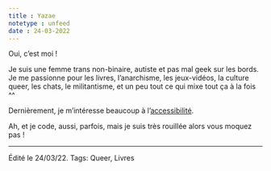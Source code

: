 ```yaml
---
title : Yazae
notetype : unfeed
date : 24-03-2022
---
```


Oui, c’est moi !  

Je suis une femme trans non-binaire, autiste et pas mal geek sur les bords. Je me passionne pour les livres, l’anarchisme, les jeux-vidéos, la culture queer, les chats, le militantisme, et un peu tout ce qui mixe tout ça à la fois ^^  

Dernièrement, je m’intéresse beaucoup à l’[accessibilité](Formations-sur-l-accessibilité).

Ah, et je code, aussi, parfois, mais je suis très rouillée alors vous moquez pas !

-----

Édité le 24/03/22.
Tags: Queer, Livres